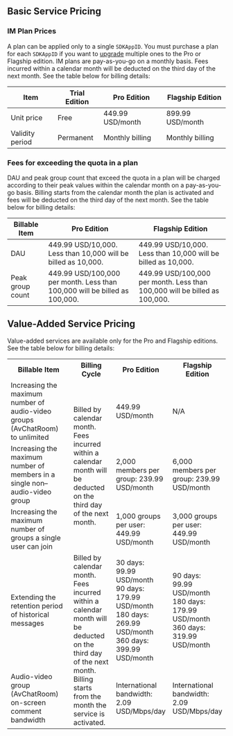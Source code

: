 ## Basic Service Pricing


### IM Plan Prices[](id:Package)
A plan can be applied only to a single `SDKAppID`. You must purchase a plan for each `SDKAppID` if you want to [upgrade](https://intl.cloud.tencent.com/document/product/1047/34577?lang=en&pg=#upgrading-an-app) multiple ones to the Pro or Flagship edition.
IM plans are pay-as-you-go on a monthly basis. Fees incurred within a calendar month will be deducted on the third day of the next month. See the table below for billing details:

| Item | Trial Edition | Pro Edition | Flagship Edition |
| -------- | ------ | ------------- | ------------- |
| Unit price | Free | 449.99 USD/month | 899.99 USD/month |
| Validity period | Permanent | Monthly billing<br /> | Monthly billing<br /> |



### Fees for exceeding the quota in a plan[](id:Excess)
DAU and peak group count that exceed the quota in a plan will be charged according to their peak values within the calendar month on a pay-as-you-go basis. Billing starts from the calendar month the plan is activated and fees will be deducted on the third day of the next month. See the table below for billing details:

| Billable Item | Pro Edition | Flagship Edition |
| ---------- | -------------------------------------------- | -------------------------------------------- |
| DAU | 449.99 USD/10,000. Less than 10,000 will be billed as 10,000. | 449.99 USD/10,000. Less than 10,000 will be billed as 10,000. |
| Peak group count | 449.99 USD/100,000 per month. Less than 100,000 will be billed as 100,000. | 449.99 USD/100,000 per month. Less than 100,000 will be billed as 100,000. |



## Value-Added Service Pricing[](id:Value-added)
Value-added services are available only for the Pro and Flagship editions. See the table below for billing details:

<table>
<tr>
<th width="30%">Billable Item</th>
<th width="20%">Billing Cycle</th>
<th width="25%">Pro Edition</th>
<th width="25%">Flagship Edition</th>
</tr><tr>
<td>Increasing the maximum number of audio-video groups (AvChatRoom) to unlimited</td>
<td rowspan = "3">Billed by calendar month. Fees incurred within a calendar month will be deducted on the third day of the next month. </td>
<td>449.99 USD/month</td>
<td>N/A</td>
</tr>
<tr>
<td>Increasing the maximum number of members in a single non–audio-video group</td>
<td>2,000 members per group: 239.99 USD/month</td>
<td>6,000 members per group: 239.99 USD/month</td>
</tr>
<tr>
<td>Increasing the maximum number of groups a single user can join</td>
<td>1,000 groups per user: 449.99 USD/month</td>
<td>3,000 groups per user: 449.99 USD/month</td>
</tr>
<tr>
<td>Extending the retention period of historical messages</td>
<td  rowspan = "2">Billed by calendar month. Fees incurred within a calendar month will be deducted on the third day of the next month. Billing starts from the month the service is activated.</td>
<td>30 days: 99.99 USD/month<br>90 days: 179.99 USD/month<br>180 days: 269.99 USD/month<br>360 days: 399.99 USD/month</td>
<td>90 days: 99.99 USD/month<br>180 days: 179.99 USD/month<br>360 days: 319.99 USD/month</td>
</tr>
<td>Audio-video group (AvChatRoom) on-screen comment bandwidth</td>
<td>International bandwidth: 2.09 USD/Mbps/day</td>
<td>International bandwidth: 2.09 USD/Mbps/day</td>
</tr></table>

